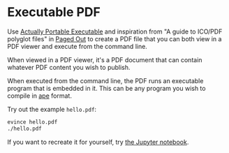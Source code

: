 # Executable PDF
Use [Actually Portable Executable](https://justine.lol/ape.html) and inspiration from
"A guide to ICO/PDF polyglot files" in [Paged Out](https://pagedout.institute/download/PagedOut_001_beta1.pdf)
to create a PDF file that you can both view in a PDF viewer and execute from the command line.

When viewed in a PDF viewer, it's a PDF document that can contain whatever PDF content you wish to publish.

When executed from the command line, the PDF runs an executable program that is embedded in it. This can be any
program you wish to compile in [ape](https://justine.lol/ape.html) format.

Try out the example `hello.pdf`:
```bash
evince hello.pdf
./hello.pdf
```

If you want to recreate it for yourself, try [the Jupyter notebook](Create%20Executable%20PDF.ipynb).

